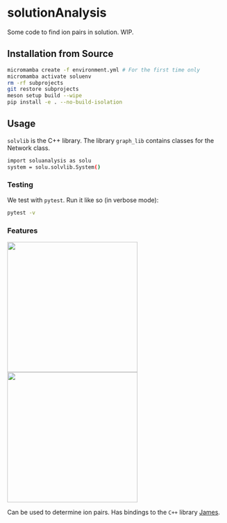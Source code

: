 # solutionAnalysis

Some code to find ion pairs in solution. WIP.

## Installation from Source

```bash
micromamba create -f environment.yml # For the first time only
micromamba activate soluenv
rm -rf subprojects 
git restore subprojects
meson setup build --wipe
pip install -e . --no-build-isolation
```

## Usage

`solvlib` is the C++ library. The library `graph_lib` contains classes for the Network class.

```bash
import soluanalysis as solu
system = solu.solvlib.System()
```

### Testing

We test with `pytest`. Run it like so (in verbose mode): 

```bash
pytest -v
```

### Features

<p float="left">
    <img src="https://github.com/amritagos/james/blob/develop/resources/oct_with_hydrogens.png?raw=true" width="300" />
    <img src="https://github.com/amritagos/james/blob/develop/resources/oct_no_hydrogens.png?raw=true" width="300" />
</p>

Can be used to determine ion pairs. Has bindings to the `C++` library [James](https://github.com/amritagos/james). 